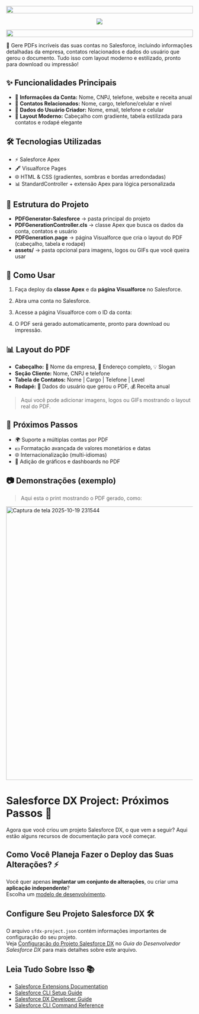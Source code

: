 <p align="center">
  <img src="https://i.imgur.com/dBaSKWF.gif" height="20" width="100%">
</p>

<div align="center" style="display: flex; flex-wrap: wrap; justify-content: center;">
    <img src="https://gist.githubusercontent.com/EliasArauj/80793729ee3fee31dce612222cdad772/raw/6ccad9e1dfa0e8039b41db1174afc1f9f2cbeaf4/Gera%2520PDF%252002.svg" width="">
</div>

<p align="center">
  <img src="https://i.imgur.com/dBaSKWF.gif" height="20" width="100%">
</p>


🚀 Gere PDFs incríveis das suas contas no Salesforce, incluindo informações detalhadas da empresa, contatos relacionados e dados do usuário que gerou o documento. Tudo isso com layout moderno e estilizado, pronto para download ou impressão!

<!-- Seção de funcionalidades principais -->
## ✨ Funcionalidades Principais

- 🏢 **Informações da Conta:** Nome, CNPJ, telefone, website e receita anual  
  <!-- Dica: Você pode alterar os campos da conta para mostrar outros dados como endereço ou número de funcionários -->
- 👥 **Contatos Relacionados:** Nome, cargo, telefone/celular e nível  
  <!-- Observação: Use o campo customizado Level__c ou outro campo de interesse -->
- 👤 **Dados do Usuário Criador:** Nome, email, telefone e celular  
  <!-- Nota: Pega automaticamente o usuário logado que gerou o PDF -->
- 🎨 **Layout Moderno:** Cabeçalho com gradiente, tabela estilizada para contatos e rodapé elegante  
  <!-- Dica: Estilos podem ser ajustados no CSS inline da página Visualforce -->

<!-- Tecnologias utilizadas -->
## 🛠 Tecnologias Utilizadas

- ⚡ Salesforce Apex  
- 🖋 Visualforce Pages  
- 🌐 HTML & CSS (gradientes, sombras e bordas arredondadas)  
- 📊 StandardController + extensão Apex para lógica personalizada  
  <!-- Dica: Essa abordagem separa lógica de dados (Apex) do layout (Visualforce) -->

<!-- Estrutura do projeto -->
## 📂 Estrutura do Projeto

- **PDFGenerator-Salesforce** → pasta principal do projeto  
- **PDFGenerationController.cls** → classe Apex que busca os dados da conta, contatos e usuário  
- **PDFGeneration.page** → página Visualforce que cria o layout do PDF (cabeçalho, tabela e rodapé)  
- **assets/** → pasta opcional para imagens, logos ou GIFs que você queira usar  
  <!-- Observação: Subpastas podem ser criadas para organizar imagens ou arquivos extras -->

<!-- Como usar -->
## 🚀 Como Usar

1. Faça deploy da **classe Apex** e da **página Visualforce** no Salesforce.  
2. Abra uma conta no Salesforce.  
3. Acesse a página Visualforce com o ID da conta:

4. O PDF será gerado automaticamente, pronto para download ou impressão.  
<!-- Dica: Pode criar um botão na página da conta para gerar o PDF diretamente -->

<!-- Layout do PDF -->
## 📊 Layout do PDF

- **Cabeçalho:** 🏢 Nome da empresa, 📍 Endereço completo, 💡 Slogan  
- **Seção Cliente:** Nome, CNPJ e telefone  
- **Tabela de Contatos:** Nome | Cargo | Telefone | Level  
- **Rodapé:** 👤 Dados do usuário que gerou o PDF, 💰 Receita anual  

> Aqui você pode adicionar imagens, logos ou GIFs mostrando o layout real do PDF.  
<!-- Dica: Adicionar prints do PDF ajuda o leitor a visualizar o resultado -->

<!-- Próximos passos -->
## 🎨 Próximos Passos

- 🌍 Suporte a múltiplas contas por PDF  
- 💵 Formatação avançada de valores monetários e datas  
- 🌐 Internacionalização (multi-idiomas)  
- 📸 Adição de gráficos e dashboards no PDF  

<!-- Demonstrações -->
## 📷 Demonstrações (exemplo)

> Aqui esta o print mostrando o PDF gerado, como:  

<!-- Imagem do seu projeto -->
<img width="569" height="739" alt="Captura de tela 2025-10-19 231544" src="https://github.com/user-attachments/assets/d740dcac-6b40-4059-9c32-37500ff67e55" />


# Salesforce DX Project: Próximos Passos 🚀

Agora que você criou um projeto Salesforce DX, o que vem a seguir? Aqui estão alguns recursos de documentação para você começar.  
<!-- Dica: Esses links ajudam a entender melhor como trabalhar com Salesforce DX e seu fluxo de desenvolvimento -->

## Como Você Planeja Fazer o Deploy das Suas Alterações? ⚡

Você quer apenas **implantar um conjunto de alterações**, ou criar uma **aplicação independente**?  
Escolha um [modelo de desenvolvimento](https://developer.salesforce.com/tools/vscode/en/user-guide/development-models).  
<!-- Observação: Escolher o modelo certo ajuda a organizar o projeto e controlar versões corretamente -->

## Configure Seu Projeto Salesforce DX 🛠

O arquivo `sfdx-project.json` contém informações importantes de configuração do seu projeto.  
Veja [Configuração do Projeto Salesforce DX](https://developer.salesforce.com/docs/atlas.en-us.sfdx_dev.meta/sfdx_dev/sfdx_dev_ws_config.htm) no _Guia do Desenvolvedor Salesforce DX_ para mais detalhes sobre este arquivo.  
<!-- Dica: Esse arquivo define caminhos de pacotes, namespace, diretórios e outras configurações essenciais do projeto -->

## Leia Tudo Sobre Isso 📚

<!--  Aqui você pode adicionar links extras, tutoriais ou notas importantes para quem for estudar ou usar Salesforce DX -->


- [Salesforce Extensions Documentation](https://developer.salesforce.com/tools/vscode/)
- [Salesforce CLI Setup Guide](https://developer.salesforce.com/docs/atlas.en-us.sfdx_setup.meta/sfdx_setup/sfdx_setup_intro.htm)
- [Salesforce DX Developer Guide](https://developer.salesforce.com/docs/atlas.en-us.sfdx_dev.meta/sfdx_dev/sfdx_dev_intro.htm)
- [Salesforce CLI Command Reference](https://developer.salesforce.com/docs/atlas.en-us.sfdx_cli_reference.meta/sfdx_cli_reference/cli_reference.htm)
